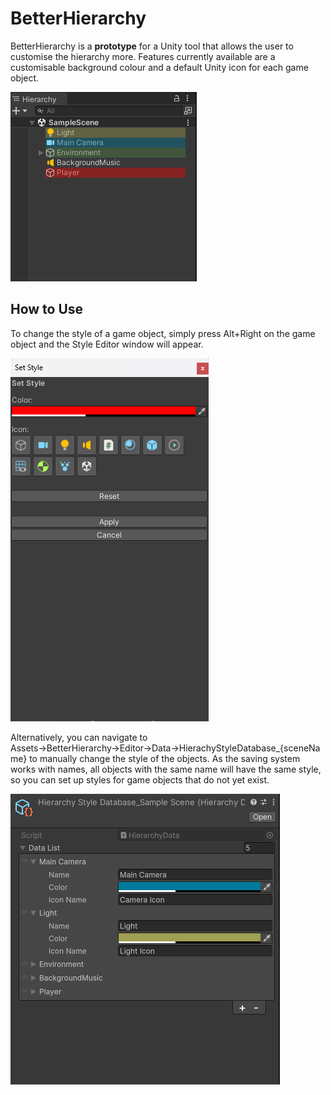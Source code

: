# **BetterHierarchy**
 
BetterHierarchy is a **prototype** for a Unity tool that allows the user to customise the hierarchy more. Features currently available are a customisable background colour and a default Unity icon for each game object.

![Hierarchy Screenshot](ReadMeImages/Hierachy.png)

## How to Use

To change the style of a game object, simply press Alt+Right on the game object and the Style Editor window will appear.

![Style window Screenshot](ReadMeImages/StyleWindow.png)

Alternatively, you can navigate to Assets→BetterHierarchy→Editor→Data→HierachyStyleDatabase_{sceneName} to manually change the style of the objects. As the saving system works with names, all objects with the same name will have the same style, so you can set up styles for game objects that do not yet exist.

![Style data Screenshot](ReadMeImages/StyleData.png)
